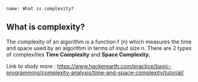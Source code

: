 ```ngMeta
name: What is complexity?

```
## What is complexity?
The complexity of an algorithm is a function f (n) which measures the time and space used by an algorithm in terms of input size n.
There are 2 types of complexities **Time Complexity** and **Space Complexity.**

Link to study more : https://www.hackerearth.com/practice/basic-programming/complexity-analysis/time-and-space-complexity/tutorial/
